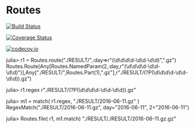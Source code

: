 # Routes

[![Build Status](https://travis-ci.org/closescreen/Routes.jl.svg?branch=master)](https://travis-ci.org/closescreen/Routes.jl)

[![Coverage Status](https://coveralls.io/repos/closescreen/Routes.jl/badge.svg?branch=master&service=github)](https://coveralls.io/github/closescreen/Routes.jl?branch=master)

[![codecov.io](http://codecov.io/github/closescreen/Routes.jl/coverage.svg?branch=master)](http://codecov.io/github/closescreen/Routes.jl?branch=master)



julia> r1 = Routes.route("./RESULT/",:day=>r"(\d\d\d\d-\d\d-\d\d)",".gz")
Routes.Route(Any[Routes.NamedParam(2,:day,r"(\d\d\d\d-\d\d-\d\d)")],Any["./RESULT/",Routes.Part(1),".gz"],r"./RESULT/(?P<day>(\d\d\d\d-\d\d-\d\d)).gz")

julia> r1.regex
r"./RESULT/(?P<day>(\d\d\d\d-\d\d-\d\d)).gz"

julia> m1 = match( r1.regex, "./RESULT/2016-06-11.gz" )
RegexMatch("./RESULT/2016-06-11.gz", day="2016-06-11", 2="2016-06-11")

julia> Routes.file( r1, m1.match)
"./RESULT/./RESULT/2016-06-11.gz.gz"
